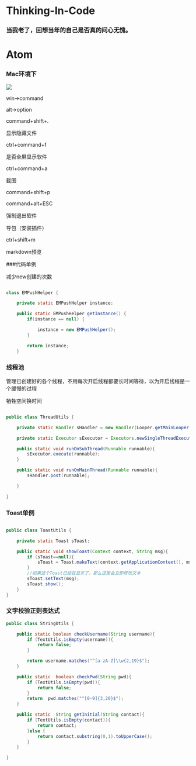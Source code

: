 # Thinking-In-Code

### 当我老了，回想当年的自己是否真的问心无愧。

# Atom

### Mac环境下

![](http://p1.bqimg.com/567571/e60b820273c78809.png)

win->command

alt->option

command+shift+.

显示隐藏文件

ctrl+command+f

是否全屏显示软件

ctrl+command+a

截图

command+shift+p

command+alt+ESC

强制退出软件

导包（安装插件）

ctrl+shift+m

markdown预览


###代码单例

减少new创建的次数

```java

class EMPushHelper {

    private static EMPushHelper instance;

    public static EMPushHelper getInstance() {
        if(instance == null) {

            instance = new EMPushHelper();
        }

        return instance;
    }
```

### 线程池

管理已创建好的各个线程，不用每次开启线程都要长时间等待，以为开启线程是一个缓慢的过程

牺牲空间换时间
```java

public class ThreadUtils {

    private static Handler sHandler = new Handler(Looper.getMainLooper());

    private static Executor sExecutor = Executors.newSingleThreadExecutor();

    public static void runOnSubThread(Runnable runnable){
        sExecutor.execute(runnable);
    }

    public static void runOnMainThread(Runnable runnable){
        sHandler.post(runnable);

    }

}
```
### Toast单例

```java

public class ToastUtils {

    private static Toast sToast;

    public static void showToast(Context context, String msg){
        if (sToast==null){
            sToast = Toast.makeText(context.getApplicationContext(), msg, Toast.LENGTH_SHORT);
        }
        //如果这个Toast已经在显示了，那么这里会立即修改文本
        sToast.setText(msg);
        sToast.show();
    }
}
```

### 文字校验正则表达式

```java
public class StringUtils {

    public static boolean checkUsername(String username){
        if (TextUtils.isEmpty(username)){
            return false;
        }

        return username.matches("^[a-zA-Z]\\w{2,19}$");
    }

    public static  boolean checkPwd(String pwd){
        if (TextUtils.isEmpty(pwd)){
            return false;
        }
        return  pwd.matches("^[0-9]{3,20}$");
    }

    public static  String getInitial(String contact){
        if (TextUtils.isEmpty(contact)){
            return contact;
        }else {
            return contact.substring(0,1).toUpperCase();
        }
    }

}
```
